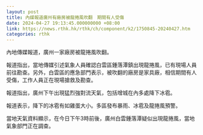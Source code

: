 ```yaml
---
layout: post
title: 內媒報道廣州有廠房被龍捲風吹翻　期間有人受傷
date: 2024-04-27 19:13:45.000000000 +08:00
link: https://news.rthk.hk/rthk/ch/component/k2/1750845-20240427.htm
categories: rthk
---
```


內地傳媒報道，廣州一家廠房被龍捲風吹翻。

報道指出，當地傳媒引述氣象人員確認白雲區鍾落潭鎮出現龍捲風，已有現場人員前往勘查。另外，白雲區的應急部門表示，被吹翻的廠房是家具廠，相信期間有人受傷，工作人員正在現場搶救及勘查。

報道指出，廣州下午出現猛烈強對流天氣，包括增城在內多處降下冰雹。

報道表示，降下的冰雹有如雞蛋大小。多區發布暴雨、冰雹及龍捲風預警。

當地天氣資料顯示，在今日下午3時前後，廣州白雲鍾落潭疑似出現龍捲風，當地氣象部門正在調查。
